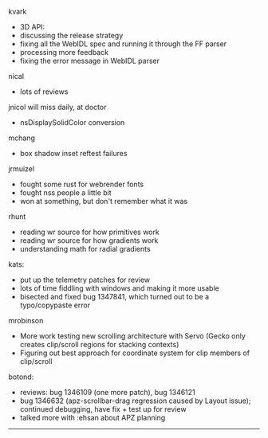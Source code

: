 kvark
* 3D API:
* discussing the release strategy
* fixing all the WebIDL spec and running it through the FF parser
* processing more feedback
* fixing the error message in WebIDL parser



nical
* lots of reviews



jnicol will miss daily, at doctor
* nsDisplaySolidColor conversion



mchang
* box shadow inset reftest failures



jrmuizel
* fought some rust for webrender fonts
* fought nss people a little bit
* won at something, but don't remember what it was



rhunt
* reading wr source for how primitives work
* reading wr source for how gradients work
* understanding math for radial gradients



kats:
* put up the telemetry patches for review
* lots of time fiddling with windows and making it more usable
* bisected and fixed bug 1347841, which turned out to be a typo/copypaste error



mrobinson
* More work testing new scrolling architecture with Servo (Gecko only creates clip/scroll regions for stacking contexts)
* Figuring out best approach for coordinate system for clip members of clip/scroll



botond:
* reviews: bug 1346109 (one more patch), bug 1346121 
* bug 1346632 (apz-scrollbar-drag regression caused by Layout issue); continued debugging, have fix + test up for review 
* talked more with :ehsan about APZ planning

________________


